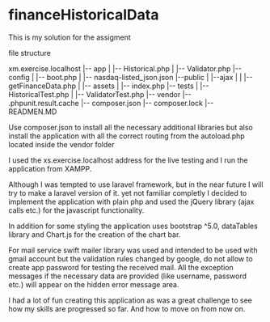 # financeHistoricalData

This is my solution for the assigment

file structure

xm.exercise.localhost
|-- app
|	|-- Historical.php
|	|-- Validator.php
|-- config
|	|-- boot.php 
|   |-- nasdaq-listed_json.json 
|--public
|	|--ajax
|	|	|-- getFinanceData.php
|	|-- assets
|	|-- index.php
|-- tests
|	|-- HistoricalTest.php 
|   |-- ValidatorTest.php
|-- vendor
|-- .phpunit.result.cache
|-- composer.json
|-- composer.lock
|-- READMEN.MD

Use composer.json to install all the necessary additional libraries but also install the application
with all the correct routing from the autoload.php located inside the vendor folder

I used the xs.exercise.localhost address for the live testing and I run the application from XAMPP.

Although I was tempted to use laravel framework, but in the near future I will try to make a laravel version of it. yet not familiar completly I decided to implement the application with plain php and used the jQuery library (ajax calls etc.) for the javascript functionality.

In addition for some styling the application uses bootstrap ^5.0, dataTables library and Chart.js for the
creation of the chart bar.

For mail service swift mailer library was used and intended to be used with gmail account but the validation
rules changed by google, do not allow to create app password for testing the received mail. All the exception messages if the necessary data are provided (like username, password etc.) will appear on the hidden error message area.

I had a lot of fun creating this application as was a great challenge to see how my skills are progressed so far. And how to move on from now on.
